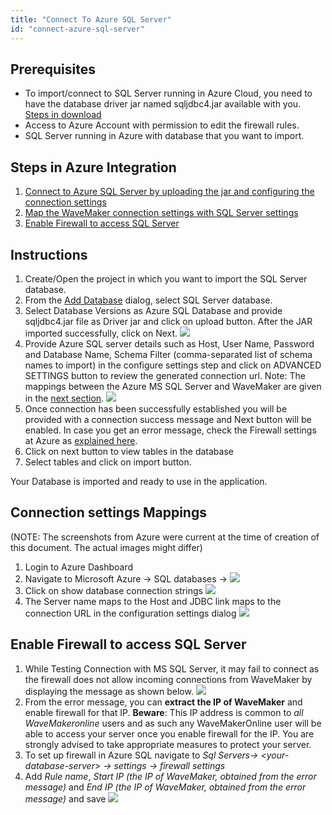 ```yaml
---
title: "Connect To Azure SQL Server"
id: "connect-azure-sql-server"
---
```


## Prerequisites

- To import/connect to SQL Server running in Azure Cloud, you need to have the database driver jar named sqljdbc4.jar available with you. [Steps in download](/learn/app-development/services/database-services/download-jdbc-driver-jar/)
- Access to Azure Account with permission to edit the firewall rules.
- SQL Server running in Azure with database that you want to import.

## Steps in Azure Integration

1. [Connect to Azure SQL Server by uploading the jar and configuring the connection settings](#instructions)
2. [Map the WaveMaker connection settings with SQL Server settings](#mapping)
3. [Enable Firewall to access SQL Server](#firewall)

## Instructions

1. Create/Open the project in which you want to import the SQL Server database.
2. From the [Add Database](/learn/app-development/services/database-services/working-with-databases/) dialog, select SQL Server database.
3. Select Database Versions as Azure SQL Database and provide sqljdbc4.jar file as Driver jar and click on upload button. After the JAR imported successfully, click on Next. [![](/learn/assets/azure_dbdriver.png)](/learn/assets/azure_dbdriver.png)
4. Provide Azure SQL server details such as Host, User Name, Password and Database Name, Schema Filter (comma-separated list of schema names to import) in the configure settings step and click on ADVANCED SETTINGS button to review the generated connection url. Note: The mappings between the Azure MS SQL Server and WaveMaker are given in the [next section](#mapping). [![](/learn/assets/azure_dbsettings.png)](/learn/assets/azure_dbsettings.png)
5. Once connection has been successfully established you will be provided with a connection success message and Next button will be enabled. In case you get an error message, check the Firewall settings at Azure as [explained here](#firewall).
6. Click on next button to view tables in the database
7. Select tables and click on import button.

Your Database is imported and ready to use in the application.

## Connection settings Mappings

(NOTE: The screenshots from Azure were current at the time of creation of this document. The actual images might differ)

1. Login to Azure Dashboard
2. Navigate to Microsoft Azure -> SQL databases -> [![](/learn/assets/azure_dbmap1.png)](/learn/assets/azure_dbmap1.png)
3. Click on show database connection strings [![](/learn/assets/azure_dbmap2.png)](/learn/assets/azure_dbmap2.png)
4. The Server name maps to the Host and JDBC link maps to the connection URL in the configuration settings dialog [![](/learn/assets/azure_dbmap3.png)](/learn/assets/azure_dbmap3.png)

## Enable Firewall to access SQL Server

1. While Testing Connection with MS SQL Server, it may fail to connect as the firewall does not allow incoming connections from WaveMaker by displaying the message as shown below. [![](/learn/assets/azure_firewall.png)](/learn/assets/azure_firewall.png)
2. From the error message, you can **extract the IP of WaveMaker** and enable firewall for that IP. **Beware**: This IP address is common to _all WaveMakeronline_ users and as such any WaveMakerOnline user will be able to access your server once you enable firewall for the IP. You are strongly advised to take appropriate measures to protect your server.
3. To set up firewall in Azure SQL navigate to _Sql Servers-> &lt;your-database-server&gt; -> settings -> firewall settings_
4. Add _Rule name_, _Start IP (the IP of WaveMaker, obtained from the error message)_ and _End IP (the IP of WaveMaker, obtained from the error message)_ and save [![](/learn/assets/azure_firewall1.png)](/learn/assets/azure_firewall1.png)
